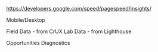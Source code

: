 https://developers.google.com/speed/pagespeed/insights/

Mobile/Desktop

Field Data - from CrUX
Lab Data - from Lighthouse

Opportunities
Diagnostics

